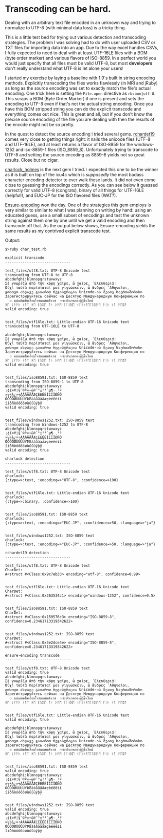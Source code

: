 # Transcoding can be hard.

Dealing with an arbitrary text file encoded in an unknown way and trying to 
normalize to UTF-8 (with minimal data loss) is a tricky thing.

This is a little test bed for trying out various detection and transcoding strategies. The problem
I was solving had to do with user uploaded CSV or TXT files for importing data into an app. Due to 
the way excel handles CSVs, I fully expected to need to deal with at least UTF-16LE files with a BOM
(byte order marker) and various flavors of ISO-8859. In a perfect world you would just specify 
that all files must be valid UTF-8, but most **developers** don't really understand what UTF-8 is let
alone your users!

I started my exercise by laying a baseline with 1.9's built in string encoding methods. 
Explicitly transcoding the files works flawlessly (in MRI and jRuby) as long as the source encoding was 
set to exactly match the file's actual encoding. One trick here is setting the `File.open` directive
as `rb:bom|utf-8`. This scraps a BOM (Byte Order Marker) if one is present and sets the 
encoding to UTF-8 even if that's not the actual string encoding. Once you have this BOM stripped
string you can do the explicit transcode and everything comes out nice. This is great and all, but
if you don't know the precise source encoding of the file you are dealing with then the results 
of the encode might not be so pretty.

In the quest to detect the source encoding I tried several gems. [rchardet19](https://github.com/oleander/rchardet) comes very close to 
getting things right: it nails the unicode files (UTF-8 and UTF-16LE), and at least returns a flavor of ISO-8859 for 
the windows-1252 and iso-8859-1 files (ISO_8859_8). Unfortunately trying to transcode to UTF-8 and setting 
the source encoding as 8859-8 yields not so great results. Close but no cigar.

[charlock_holmes](https://github.com/brianmario/charlock_holmes) is the next gem I tried. I expected this one to be the winner as it is built on 
top of the icu4c which is *supposedly* the most badass character encoding detector to ever walk these
lands. It did not even come close to guessing the encodings correctly. As you can see below it guessed
correctly for valid UTF-8 (congrats), binary of all things for UTF-16LE (helpful!), and EUC-JP for the ISO flavored
files (WAT?).

[Ensure-encoding](https://github.com/Manfred/Ensure-encoding) won the day. One of the strategies this gem employs is very similar to similar to what 
I was planning on writing by hand: using an educated guess, use a small subset of encodings and test 
the unknown string against them one by one until we get a valid encoding and then transcode off that. 
As the output below shows, Ensure-encoding yields the same results as my contrived explicit transcode 
test.

Output:

```text
$>ruby char_test.rb 

explicit transcode
------------------------------

test_files/utf8.txt: UTF-8 Unicode text
transcoding from UTF-8 to UTF-8
abcdefghijklmnopqrstuvwxyz
Σὲ γνωρίζω ἀπὸ τὴν κόψη χαῖρε, ὦ χαῖρε, ᾿Ελευθεριά!
Οὐχὶ ταὐτὰ παρίσταταί μοι γιγνώσκειν, ὦ ἄνδρες ᾿Αθηναῖοι,
გთხოვთ ახლავე გაიაროთ რეგისტრაცია Unicode-ის მეათე საერთაშორისო
Зарегистрируйтесь сейчас на Десятую Международную Конференцию по
  ๏ แผ่นดินฮั่นเสื่อมโทรมแสนสังเวช  พระปกเกศกองบู๊กู้ขึ้นใหม่
ᚻᛖ ᚳᚹᚫᚦ ᚦᚫᛏ ᚻᛖ ᛒᚢᛞᛖ ᚩᚾ ᚦᚫᛗ ᛚᚪᚾᛞᛖ ᚾᚩᚱᚦᚹᛖᚪᚱᛞᚢᛗ ᚹᛁᚦ ᚦᚪ ᚹᛖᛥᚫ
valid encoding: true


test_files/utf16le.txt: Little-endian UTF-16 Unicode text
transcoding from UTF-16LE to UTF-8

abcdefghijklmnopqrstuvwxyz
Σὲ γνωρίζω ἀπὸ τὴν κόψη χαῖρε, ὦ χαῖρε, ᾿Ελευθεριά!
Οὐχὶ ταὐτὰ παρίσταταί μοι γιγνώσκειν, ὦ ἄνδρες ᾿Αθηναῖοι,
გთხოვთ ახლავე გაიაროთ რეგისტრაცია Unicode-ის მეათე საერთაშორისო
Зарегистрируйтесь сейчас на Десятую Международную Конференцию по
  ๏ แผ่นดินฮั่นเสื่อมโทรมแสนสังเวช  พระปกเกศกองบู๊กู้ขึ้นใหม่
ᚻᛖ ᚳᚹᚫᚦ ᚦᚫᛏ ᚻᛖ ᛒᚢᛞᛖ ᚩᚾ ᚦᚫᛗ ᛚᚪᚾᛞᛖ ᚾᚩᚱᚦᚹᛖᚪᚱᛞᚢᛗ ᚹᛁᚦ ᚦᚪ ᚹᛖᛥᚫ
valid encoding: true


test_files/iso88591.txt: ISO-8859 text
transcoding from ISO-8859-1 to UTF-8
abcdefghijklmnopqrstuvwxyz
¡¢£¤¥¦§¨©ª«¬&®¯°±²³´µ¶·¸¹º
»¼½¾¿×÷ÀÁÂÃÄÅÆÇÈÉÊËÌÍÎÏÐÑÒ
ÓÔÕÖØÙÚÛÜÝÞßàáâãäåæçèéêëìí
îïðñòóôõöøùúûüýþÿ
valid encoding: true


test_files/windows1252.txt: ISO-8859 text
transcoding from Windows-1252 to UTF-8
abcdefghijklmnopqrstuvwxyz
¡¢£¤¥¦§¨©ª«¬&®¯°±²³´µ¶·¸¹º
»¼½¾¿×÷ÀÁÂÃÄÅÆÇÈÉÊËÌÍÎÏÐÑÒ
ÓÔÕÖØÙÚÛÜÝÞßàáâãäåæçèéêëìí
îïðñòóôõöøùúûüýþÿ
valid encoding: true

charlock detection
------------------------------

test_files/utf8.txt: UTF-8 Unicode text
charlock:
{:type=>:text, :encoding=>"UTF-8", :confidence=>100}


test_files/utf16le.txt: Little-endian UTF-16 Unicode text
charlock:
{:type=>:binary, :confidence=>100}


test_files/iso88591.txt: ISO-8859 text
charlock:
{:type=>:text, :encoding=>"EUC-JP", :confidence=>50, :language=>"ja"}


test_files/windows1252.txt: ISO-8859 text
charlock:
{:type=>:text, :encoding=>"EUC-JP", :confidence=>50, :language=>"ja"}

rchardet19 detection
------------------------------

test_files/utf8.txt: UTF-8 Unicode text
CharDet:
#<struct #<Class:0x9c7eb33> encoding="utf-8", confidence=0.99>


test_files/utf16le.txt: Little-endian UTF-16 Unicode text
CharDet:
#<struct #<Class:0x263534c1> encoding="windows-1252", confidence=0.5>


test_files/iso88591.txt: ISO-8859 text
CharDet:
#<struct #<Class:0x159576c3> encoding="ISO-8859-8", confidence=0.23461713319342622>


test_files/windows1252.txt: ISO-8859 text
CharDet:
#<struct #<Class:0x3e2dce4e> encoding="ISO-8859-8", confidence=0.23461713319342622>

ensure-encoding transcode
------------------------------

test_files/utf8.txt: UTF-8 Unicode text
valid encoding: true
abcdefghijklmnopqrstuvwxyz
Σὲ γνωρίζω ἀπὸ τὴν κόψη χαῖρε, ὦ χαῖρε, ᾿Ελευθεριά!
Οὐχὶ ταὐτὰ παρίσταταί μοι γιγνώσκειν, ὦ ἄνδρες ᾿Αθηναῖοι,
გთხოვთ ახლავე გაიაროთ რეგისტრაცია Unicode-ის მეათე საერთაშორისო
Зарегистрируйтесь сейчас на Десятую Международную Конференцию по
  ๏ แผ่นดินฮั่นเสื่อมโทรมแสนสังเวช  พระปกเกศกองบู๊กู้ขึ้นใหม่
ᚻᛖ ᚳᚹᚫᚦ ᚦᚫᛏ ᚻᛖ ᛒᚢᛞᛖ ᚩᚾ ᚦᚫᛗ ᛚᚪᚾᛞᛖ ᚾᚩᚱᚦᚹᛖᚪᚱᛞᚢᛗ ᚹᛁᚦ ᚦᚪ ᚹᛖᛥᚫ


test_files/utf16le.txt: Little-endian UTF-16 Unicode text
valid encoding: true

abcdefghijklmnopqrstuvwxyz
Σὲ γνωρίζω ἀπὸ τὴν κόψη χαῖρε, ὦ χαῖρε, ᾿Ελευθεριά!
Οὐχὶ ταὐτὰ παρίσταταί μοι γιγνώσκειν, ὦ ἄνδρες ᾿Αθηναῖοι,
გთხოვთ ახლავე გაიაროთ რეგისტრაცია Unicode-ის მეათე საერთაშორისო
Зарегистрируйтесь сейчас на Десятую Международную Конференцию по
  ๏ แผ่นดินฮั่นเสื่อมโทรมแสนสังเวช  พระปกเกศกองบู๊กู้ขึ้นใหม่
ᚻᛖ ᚳᚹᚫᚦ ᚦᚫᛏ ᚻᛖ ᛒᚢᛞᛖ ᚩᚾ ᚦᚫᛗ ᛚᚪᚾᛞᛖ ᚾᚩᚱᚦᚹᛖᚪᚱᛞᚢᛗ ᚹᛁᚦ ᚦᚪ ᚹᛖᛥᚫ


test_files/iso88591.txt: ISO-8859 text
valid encoding: true
abcdefghijklmnopqrstuvwxyz
¡¢£¤¥¦§¨©ª«¬&®¯°±²³´µ¶·¸¹º
»¼½¾¿×÷ÀÁÂÃÄÅÆÇÈÉÊËÌÍÎÏÐÑÒ
ÓÔÕÖØÙÚÛÜÝÞßàáâãäåæçèéêëìí
îïðñòóôõöøùúûüýþÿ


test_files/windows1252.txt: ISO-8859 text
valid encoding: true
abcdefghijklmnopqrstuvwxyz
¡¢£¤¥¦§¨©ª«¬&®¯°±²³´µ¶·¸¹º
»¼½¾¿×÷ÀÁÂÃÄÅÆÇÈÉÊËÌÍÎÏÐÑÒ
ÓÔÕÖØÙÚÛÜÝÞßàáâãäåæçèéêëìí
îïðñòóôõöøùúûüýþÿ
